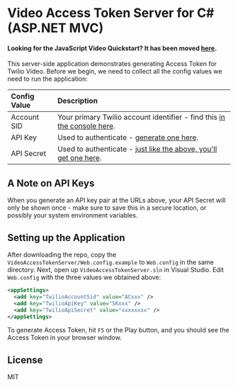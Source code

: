# Video Access Token Server for C# (ASP.NET MVC)

#### Looking for the JavaScript Video Quickstart? It has been moved [here](https://github.com/twilio/video-quickstart-js).

This server-side application demonstrates generating Access Token for Twilio Video.
Before we begin, we need to collect
all the config values we need to run the application:

| Config Value  | Description |
| :-------------  |:------------- |
Account SID | Your primary Twilio account identifier - find this [in the console here](https://www.twilio.com/console).
API Key | Used to authenticate - [generate one here](https://www.twilio.com/console/video/runtime/api-keys).
API Secret | Used to authenticate - [just like the above, you'll get one here](https://www.twilio.com/console/video/runtime/api-keys).

## A Note on API Keys

When you generate an API key pair at the URLs above, your API Secret will only
be shown once - make sure to save this in a secure location, 
or possibly your system environment variables.

## Setting up the Application

After downloading the repo, copy the `VideoAccessTokenServer/Web.config.example` to `Web.config` in the same directory. Next, open up `VideoAccessTokenServer.sln` in Visual Studio. Edit `Web.config` with the three values we obtained above:

```xml
<appSettings>
  <add key="TwilioAccountSid" value="ACxxx" />
  <add key="TwilioApiKey" value="SKxxx" />
  <add key="TwilioApiSecret" value="xxxxxxxx" />
</appSettings>
```

To generate Access Token, hit `F5` or the Play button, and you should see the Access Token in your browser window.

## License

MIT
